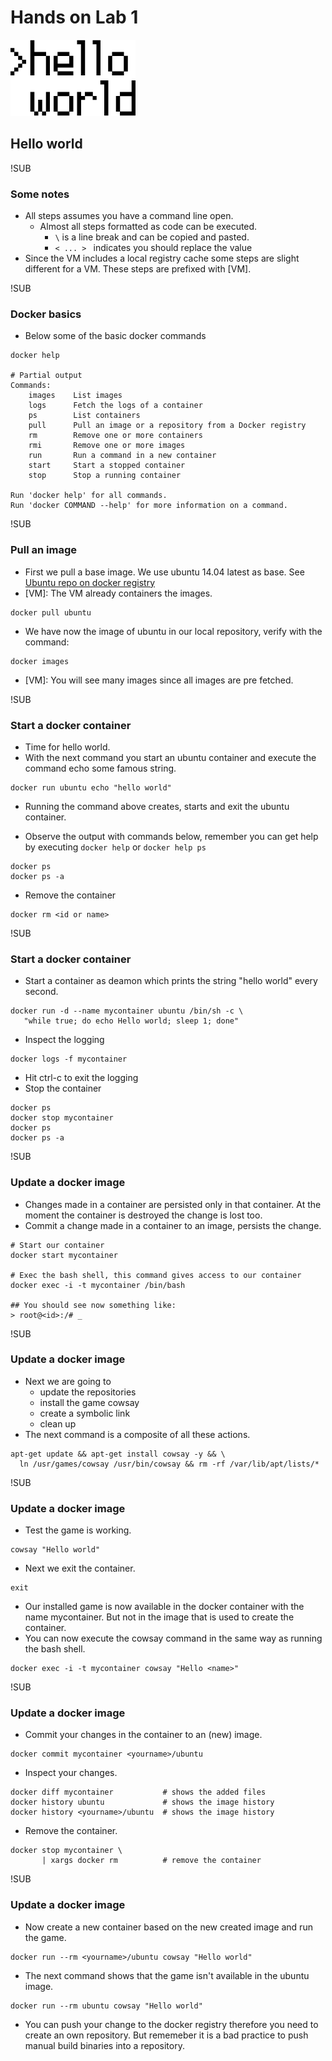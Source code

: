 # Hands on Lab 1
![helloworld](images/helloworld.png)
## Hello world

!SUB
### Some notes
* All steps assumes you have a command line open.
  * Almost all steps formatted as code can be executed.
    *  `\` is a line break and can be copied and pasted.
    * `< ... > ` indicates you should replace the value
* Since the VM includes a local registry cache some steps are slight different for a VM. These steps are prefixed with \[VM\].


!SUB
### Docker basics
* Below some of the basic docker commands

```
docker help

# Partial output
Commands:
    images    List images
    logs      Fetch the logs of a container
    ps        List containers
    pull      Pull an image or a repository from a Docker registry
    rm        Remove one or more containers
    rmi       Remove one or more images
    run       Run a command in a new container
    start     Start a stopped container
    stop      Stop a running container

Run 'docker help' for all commands.
Run 'docker COMMAND --help' for more information on a command.
```

!SUB
### Pull an image
* First we pull a base image. We use ubuntu 14.04 latest as base. See [Ubuntu repo on docker registry](https://registry.hub.docker.com/_/ubuntu/)
* [VM]: The VM already containers the images.
```
docker pull ubuntu
```
* We have now the image of ubuntu in our local repository, verify with the command:
```
docker images
```
* [VM]: You will see many images since all images are pre fetched.


!SUB
### Start a docker container
* Time for hello world.
* With the next command you start an ubuntu container and execute the command echo some famous string.
```
docker run ubuntu echo "hello world"
```
* Running the command above creates, starts and exit the ubuntu container.
- Observe the output with commands below, remember you can get help by executing `docker help` or `docker help ps`
```
docker ps
docker ps -a
```
- Remove the container
```
docker rm <id or name>
```

!SUB
### Start a docker container
* Start a container as deamon which prints the string "hello world" every second.
```
docker run -d --name mycontainer ubuntu /bin/sh -c \
   "while true; do echo Hello world; sleep 1; done"
```
* Inspect the logging
```
docker logs -f mycontainer
```
* Hit ctrl-c to exit the logging
* Stop the container
```
docker ps
docker stop mycontainer
docker ps
docker ps -a
```

!SUB
### Update a docker image

* Changes made in a container are persisted only in that container. At the moment the container is destroyed the change is lost too.
* Commit a change made in a container to an image, persists the change.

```
# Start our container
docker start mycontainer

# Exec the bash shell, this command gives access to our container
docker exec -i -t mycontainer /bin/bash

## You should see now something like:
> root@<id>:/# _
```

!SUB
### Update a docker image
* Next we are going to
  * update the repositories
  * install the game cowsay
  * create a symbolic link
  * clean up
* The next command is a composite of all these actions.

```
apt-get update && apt-get install cowsay -y && \
  ln /usr/games/cowsay /usr/bin/cowsay && rm -rf /var/lib/apt/lists/*

```

!SUB
### Update a docker image

* Test the game is working.
```
cowsay "Hello world"
```
* Next we exit the container.
```
exit
```
* Our installed game is now available in the docker container with the name mycontainer. But not in the image that is used to create the container.
* You can now execute the cowsay command in the same way as running the bash shell.
```
docker exec -i -t mycontainer cowsay "Hello <name>"
```

!SUB

### Update a docker image
* Commit your changes in the container to an (new) image.
```
docker commit mycontainer <yourname>/ubuntu
```
* Inspect your changes.
```
docker diff mycontainer           # shows the added files
docker history ubuntu             # shows the image history
docker history <yourname>/ubuntu  # shows the image history
```
* Remove the container.
```
docker stop mycontainer \
       | xargs docker rm          # remove the container
```


!SUB
### Update a docker image
* Now create a new container based on the new created image and run the game.
```
docker run --rm <yourname>/ubuntu cowsay "Hello world"
```
* The next command shows that the game isn't available in the ubuntu image.
```
docker run --rm ubuntu cowsay "Hello world"
```
* You can push your change to the docker registry therefore you need to create an own repository. But rememeber it is a bad practice to push manual build binaries into a repository.
